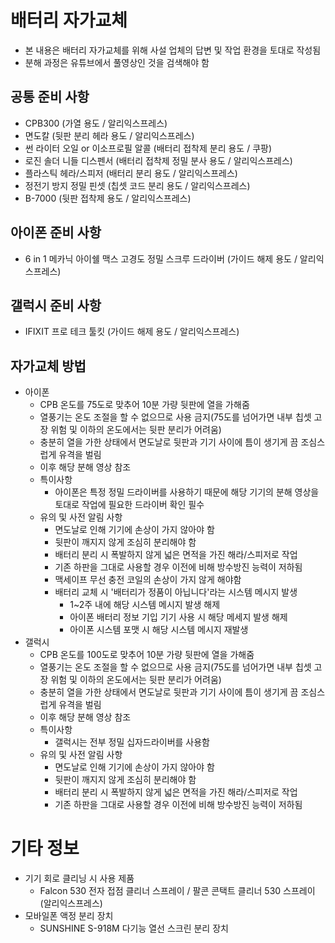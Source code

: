 # 배터리 자가교체
- 본 내용은 배터리 자가교체를 위해 사설 업체의 답변 및 작업 환경을 토대로 작성됨
- 분해 과정은 유튜브에서 풀영상인 것을 검색해야 함
## 공통 준비 사항
- CPB300 (가열 용도 / 알리익스프레스)
- 면도칼 (뒷판 분리 헤라 용도 / 알리익스프레스)
- 썬 라이터 오일 or 이소프로필 알콜 (배터리 접착제 분리 용도 / 쿠팡)
- 로진 솔더 니들 디스펜서 (배터리 접착제 정밀 분사 용도 / 알리익스프레스)
- 플라스틱 헤라/스피저 (배터리 분리 용도 / 알리익스프레스)
- 정전기 방지 정밀 핀셋 (칩셋 코드 분리 용도 / 알리익스프레스)
- B-7000 (뒷판 접착제 용도 / 알리익스프레스)
## 아이폰 준비 사항
- 6 in 1 메카닉 아이쉘 맥스 고경도 정밀 스크루 드라이버 (가이드 해제 용도 / 알리익스프레스)
## 갤럭시 준비 사항
- IFIXIT 프로 테크 툴킷 (가이드 해제 용도 / 알리익스프레스)
## 자가교체 방법
- 아이폰
	- CPB 온도를 75도로 맞추어 10분 가량 뒷판에 열을 가해줌
	- 열풍기는 온도 조절을 할 수 없으므로 사용 금지(75도를 넘어가면 내부 칩셋 고장 위험 및 이하의 온도에서는 뒷판 분리가 어려움)
	- 충분히 열을 가한 상태에서 면도날로 뒷판과 기기 사이에 틈이 생기게 끔 조심스럽게 유격을 벌림
	- 이후 해당 분해 영상 참조
	- 특이사항
		- 아이폰은 특정 정밀 드라이버를 사용하기 때문에 해당 기기의 분해 영상을 토대로 작업에 필요한 드라이버 확인 필수
	- 유의 및 사전 알림 사항 
		- 면도날로 인해 기기에 손상이 가지 않아야 함
		- 뒷판이 깨지지 않게 조심히 분리해야 함
		- 배터리 분리 시 폭발하지 않게 넓은 면적을 가진 해라/스피저로 작업
		- 기존 하판을 그대로 사용할 경우 이전에 비해 방수방진 능력이 저하됨
		- 맥세이프 무선 충전 코일의 손상이 가지 않게 해야함
		- 배터리 교체 시 '배터리가 정품이 아닙니다'라는 시스템 메시지 발생
			- 1~2주 내에 해당 시스템 메시지 발생 해제
			- 아이폰 배터리 정보 기입 기기 사용 시 해당 메세지 발생 해제
			- 아이폰 시스템 포맷 시 해당 시스템 메시지 재발생
- 갤럭시
	- CPB 온도를 100도로 맞추어 10분 가량 뒷판에 열을 가해줌
	- 열풍기는 온도 조절을 할 수 없으므로 사용 금지(75도를 넘어가면 내부 칩셋 고장 위험 및 이하의 온도에서는 뒷판 분리가 어려움)
	- 충분히 열을 가한 상태에서 면도날로 뒷판과 기기 사이에 틈이 생기게 끔 조심스럽게 유격을 벌림
	- 이후 해당 분해 영상 참조
	- 특이사항
		- 갤럭시는 전부 정밀 십자드라이버를 사용함
	- 유의 및 사전 알림 사항
		- 면도날로 인해 기기에 손상이 가지 않아야 함
		- 뒷판이 깨지지 않게 조심히 분리해야 함
		- 배터리 분리 시 폭발하지 않게 넓은 면적을 가진 해라/스피저로 작업
		- 기존 하판을 그대로 사용할 경우 이전에 비해 방수방진 능력이 저하됨

# 기타 정보
- 기기 회로 클리닝 시 사용 제품
	- Falcon 530 전자 접점 클리너 스프레이 / 팔콘 콘택트 클리너 530 스프레이 (알리익스프레스)
- 모바일폰 액정 분리 장치 
	- SUNSHINE S-918M 다기능 열선 스크린 분리 장치
